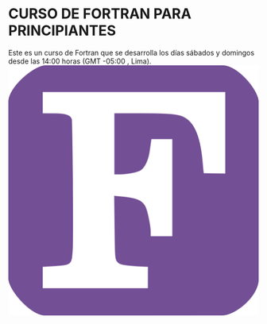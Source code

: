 # CURSO DE FORTRAN PARA PRINCIPIANTES
Este es un curso de Fortran que se desarrolla los días sábados y domingos desde las 14:00 horas (GMT -05:00 , Lima).
![GitHub Logo](/src/figure-fortran.png)
